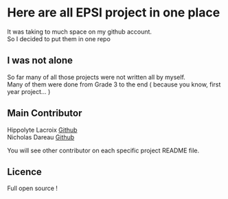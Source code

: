 # Here are all EPSI project in one place

It was taking to much space on my github account.  
So I decided to put them in one repo


## I was not alone

So far many of all those projects were not written all by myself.  
Many of them were done from Grade 3 to the end ( because you know, first year project... )


## Main Contributor 

Hippolyte Lacroix [Github](https://github.com/Nerwin)  
Nicholas Dareau [Github](https://github.com/Dareau)

You will see other contributor on each specific project README file.

## Licence 

Full open source ! 
